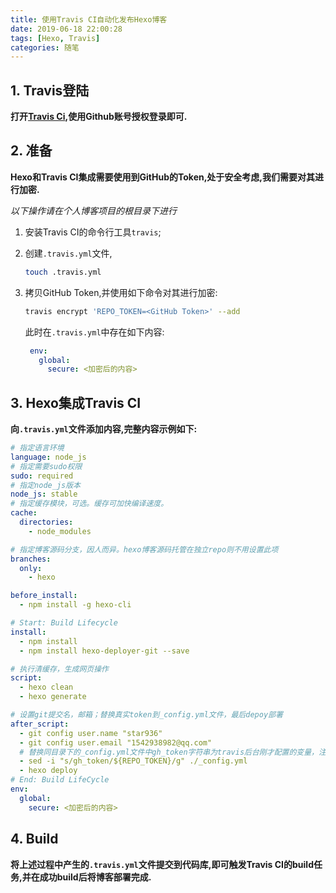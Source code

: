 ```yaml
---
title: 使用Travis CI自动化发布Hexo博客
date: 2019-06-18 22:00:28
tags: [Hexo, Travis]
categories: 随笔
---
```


## 1. Travis登陆

**打开[Travis Ci](https://www.travis-ci.org/),使用Github账号授权登录即可.**

## 2. 准备

**Hexo和Travis CI集成需要使用到GitHub的Token,处于安全考虑,我们需要对其进行加密.**

*以下操作请在个人博客项目的根目录下进行*

1. 安装Travis CI的命令行工具`travis`;
2. 创建`.travis.yml`文件,
   
   ```bash
   touch .travis.yml
   ```

3. 拷贝GitHub Token,并使用如下命令对其进行加密:
   ```bash
   travis encrypt 'REPO_TOKEN=<GitHub Token>' --add
   ```
   此时在`.travis.yml`中存在如下内容:
   
   ```yaml
    env:
      global:
        secure: <加密后的内容>
   ```

## 3. Hexo集成Travis CI

**向`.travis.yml`文件添加内容,完整内容示例如下:**

```yaml
# 指定语言环境
language: node_js
# 指定需要sudo权限
sudo: required
# 指定node_js版本
node_js: stable
# 指定缓存模块，可选。缓存可加快编译速度。
cache:
  directories:
    - node_modules

# 指定博客源码分支，因人而异。hexo博客源码托管在独立repo则不用设置此项
branches:
  only:
    - hexo 

before_install:
  - npm install -g hexo-cli

# Start: Build Lifecycle
install:
  - npm install
  - npm install hexo-deployer-git --save

# 执行清缓存，生成网页操作
script:
  - hexo clean
  - hexo generate

# 设置git提交名，邮箱；替换真实token到_config.yml文件，最后depoy部署
after_script:
  - git config user.name "star936"
  - git config user.email "1542938982@qq.com"
  # 替换同目录下的_config.yml文件中gh_token字符串为travis后台刚才配置的变量，注意此处sed命令用了双引号。单引号无效！
  - sed -i "s/gh_token/${REPO_TOKEN}/g" ./_config.yml
  - hexo deploy
# End: Build LifeCycle
env:
  global:
    secure: <加密后的内容>
```

## 4. Build

**将上述过程中产生的`.travis.yml`文件提交到代码库,即可触发Travis CI的build任务,并在成功build后将博客部署完成.**